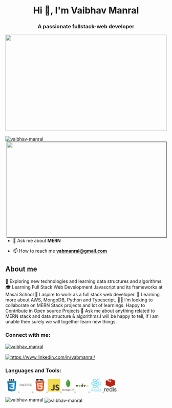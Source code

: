 <h1 align="center">Hi 👋, I'm Vaibhav Manral</h1>
<h3 align="center">A passionate fullstack-web developer</h3>
<img src="https://encrypted-tbn0.gstatic.com/images?q=tbn:ANd9GcSmixJtkuz7rbzJSg8EeHuWW9AYJRqLLbByUg&usqp=CAU" width="100%" height="300"/>
<p align="left"> <img src="https://komarev.com/ghpvc/?username=vaibhav-manral&label=Profile%20views&color=0e75b6&style=flat" alt="vaibhav-manral" />
<a href=""><img align="right" src="https://cdn.dribbble.com/users/1162077/screenshots/3848914/programmer.gif" height="300" width="500"/></a>
</p>

- 💬 Ask me about **MERN**

- 📫 How to reach me **vabmanral@gmail.com**

<h2>About me</h2>

🙂   Exploring new technologies and learning data structures and algorithms.
🎓   Learning Full Stack Web Development Javascript and its frameworks at Masai School
💼   I aspire to work as a full stack web developer.
🌱   Learning more about AWS, MongoDB, Python and Typescript.
👯‍♂️   I’m looking to collaborate on MERN Stack projects and lot of learnings. Happy to Contribute in Open source Projects
💬   Ask me about anything related to MERN stack and data structure & algorithms.I will be happy to tell, if
        I am unable then surely we will together learn new things.

<h3 align="left">Connect with me:</h3>

<p>
<a href="https://twitter.com/vaibhav_manral" target="_blank"><img align="center" src="https://raw.githubusercontent.com/rahuldkjain/github-profile-readme-generator/master/src/images/icons/Social/twitter.svg" alt="vaibhav_manral" height="30" width="40" /></a>

<a href="https://www.linkedin.com/in/vabmanral/" target="_blank"><img align="center" src="https://raw.githubusercontent.com/rahuldkjain/github-profile-readme-generator/master/src/images/icons/Social/linked-in-alt.svg" alt="https://www.linkedin.com/in/vabmanral/" height="30" width="40" /></a>
  
</p>

<h3 align="left">Languages and Tools:</h3>
<p align="left"> <a href="https://www.w3schools.com/css/" target="_blank" rel="noreferrer"> <img src="https://raw.githubusercontent.com/devicons/devicon/master/icons/css3/css3-original-wordmark.svg" alt="css3" width="40" height="40"/> </a> <a href="https://expressjs.com" target="_blank" rel="noreferrer"> <img src="https://raw.githubusercontent.com/devicons/devicon/master/icons/express/express-original-wordmark.svg" alt="express" width="40" height="40"/> </a> <a href="https://www.w3.org/html/" target="_blank" rel="noreferrer"> <img src="https://raw.githubusercontent.com/devicons/devicon/master/icons/html5/html5-original-wordmark.svg" alt="html5" width="40" height="40"/> </a> <a href="https://developer.mozilla.org/en-US/docs/Web/JavaScript" target="_blank" rel="noreferrer"> <img src="https://raw.githubusercontent.com/devicons/devicon/master/icons/javascript/javascript-original.svg" alt="javascript" width="40" height="40"/> </a> <a href="https://www.mongodb.com/" target="_blank" rel="noreferrer"> <img src="https://raw.githubusercontent.com/devicons/devicon/master/icons/mongodb/mongodb-original-wordmark.svg" alt="mongodb" width="40" height="40"/> </a> <a href="https://nodejs.org" target="_blank" rel="noreferrer"> <img src="https://raw.githubusercontent.com/devicons/devicon/master/icons/nodejs/nodejs-original-wordmark.svg" alt="nodejs" width="40" height="40"/> </a> <a href="https://reactjs.org/" target="_blank" rel="noreferrer"> <img src="https://raw.githubusercontent.com/devicons/devicon/master/icons/react/react-original-wordmark.svg" alt="react" width="40" height="40"/> </a> <a href="https://redis.io" target="_blank" rel="noreferrer"> <img src="https://raw.githubusercontent.com/devicons/devicon/master/icons/redis/redis-original-wordmark.svg" alt="redis" width="40" height="40"/> </a> </p>

<p><img align="left" src="https://github-readme-stats.vercel.app/api/top-langs?username=vaibhav-manral&show_icons=true&locale=en&layout=compact" alt="vaibhav-manral" /></p>

<p>&nbsp;<img align="center" src="https://github-readme-stats.vercel.app/api?username=vaibhav-manral&show_icons=true&locale=en" alt="vaibhav-manral" /></p>
